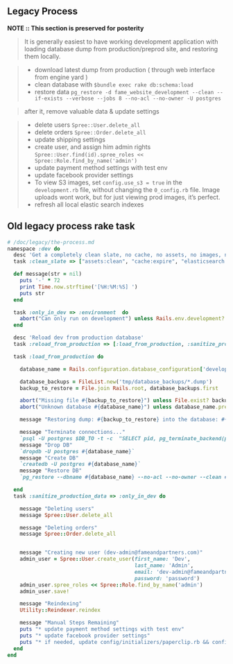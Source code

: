 ## Legacy Process

**NOTE :: This section is preserved for posterity**

> It is generally easiest to have working development application with loading database dump from production/preprod site, and restoring them locally.

> * download latest dump from production ( through web interface from engine yard )
> * clean database with `$bundle exec rake db:schema:load`
> * restore data
  `pg_restore -d fame_website_development --clean --if-exists --verbose --jobs 8 --no-acl --no-owner -U postgres`

> after it, remove valuable data & update settings

> * delete users `Spree::User.delete_all`
> * delete orders `Spree::Order.delete_all`
> * update shipping settings
> * create user, and assign him admin rights `Spree::User.find(id).spree_roles << Spree::Role.find_by_name('admin')`
> * update payment method settings with test env
> * update facebook provider settings
> * To view S3 images, set `config.use_s3 = true` in the `development.rb` file, without changing the `0_config.rb` file. Image uploads wont work, but for just viewing prod images, it’s perfect.
> * refresh all local elastic search indexes


## Old legacy process rake task 
 
```ruby
# /doc/legacy/the-process.md
namespace :dev do
  desc 'Get a completely clean slate, no cache, no assets, no images, no elasticsearch index.'
  task :clean_slate => ["assets:clean", "cache:expire", "elasticsearch:reindex"]

  def message(str = nil)
    puts '-' * 72
    print Time.now.strftime('[%H:%M:%S] ')
    puts str
  end

  task :only_in_dev => :environment  do
    abort("Can only run on development") unless Rails.env.development?
  end

  desc 'Reload dev from production database'
  task :reload_from_production => [:load_from_production, :sanitize_production_data]

  task :load_from_production do

    database_name = Rails.configuration.database_configuration['development']["database"]

    database_backups = FileList.new('tmp/database_backups/*.dump')
    backup_to_restore = File.join Rails.root, database_backups.first

    abort("Missing file #{backup_to_restore}") unless File.exist? backup_to_restore
    abort("Unknown database #{database_name}") unless database_name.present?

    message "Restoring dump: #{backup_to_restore} into the database: #{database_name}"

    message "Terminate connections..."
    `psql -U postgres $DB_TO -t -c  "SELECT pid, pg_terminate_backend(pid) AS terminated  FROM pg_stat_activity  WHERE pid <> pg_backend_pid() AND datname = '$DB_TO';"`
    message "Drop DB"
    `dropdb -U postgres #{database_name}`
    message "Create DB"
    `createdb -U postgres #{database_name}`
    message "Restore DB"
    `pg_restore --dbname #{database_name} --no-acl --no-owner --clean #{backup_to_restore}`

  end
  task :sanitize_production_data => :only_in_dev do

    message "Deleting users"
    message Spree::User.delete_all

    message "Deleting orders"
    message Spree::Order.delete_all


    message "Creating new user (dev-admin@fameandpartners.com)"
    admin_user = Spree::User.create_user(first_name: 'Dev',
                                         last_name: 'Admin',
                                         email: 'dev-admin@fameandpartners.com',
                                         password: 'password')
    admin_user.spree_roles << Spree::Role.find_by_name('admin')
    admin_user.save!

    message "Reindexing"
    Utility::Reindexer.reindex

    message "Manual Steps Remaining"
    puts "* update payment method settings with test env"
    puts "* update facebook provider settings"
    puts "* if needed, update config/initializers/paperclip.rb && config/initializers/spree.rb configuration to use images from production. don't delete images locally it that case"
  end
end
```
